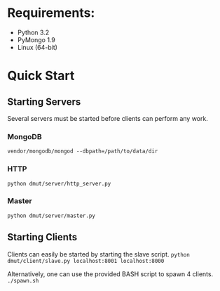 # Requirements:
* Python 3.2
* PyMongo 1.9
* Linux (64-bit)

# Quick Start
## Starting Servers
Several servers must be started before clients can perform any work.

### MongoDB
`vendor/mongodb/mongod --dbpath=/path/to/data/dir`

### HTTP
`python dmut/server/http_server.py`

### Master
`python dmut/server/master.py`

## Starting Clients
Clients can easily be started by starting the slave script.
`python dmut/client/slave.py localhost:8001 localhost:8000`

Alternatively, one can use the provided BASH script to spawn 4 clients.
`./spawn.sh`
